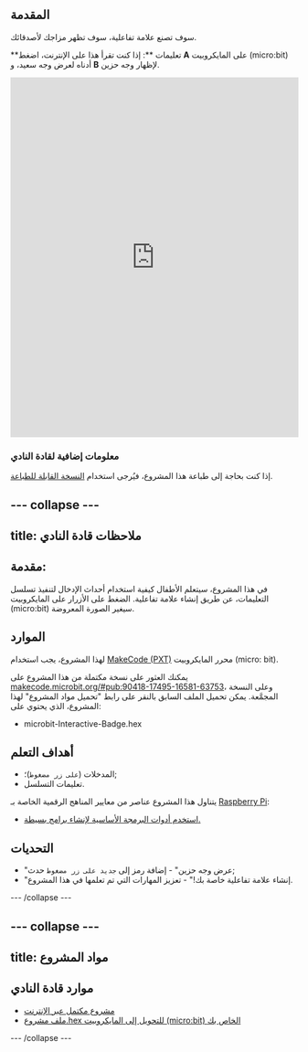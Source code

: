 ## المقدمة

سوف تصنع علامة تفاعلية، سوف تظهر مزاجك لأصدقائك.

**تعليمات **: إذا كنت تقرأ هذا على الإنترنت، اضغط **A** على المايكروبيت (micro:bit) أدناه لعرض وجه سعيد، و **B** لإظهار وجه حزين.

<div style="position:relative;height:0;padding-bottom:125%;overflow:hidden;"><iframe style="position:absolute;top:0;left:0;width:100%;height:100%;" src="https://makecode.microbit.org/---run?id=_M6yLfbemfPUv" allowfullscreen="allowfullscreen" sandbox="allow-popups allow-forms allow-scripts allow-same-origin" frameborder="0"></iframe></div>

### معلومات إضافية لقادة النادي

إذا كنت بحاجة إلى طباعة هذا المشروع، فيُرجى استخدام [النسخة القابلة للطباعة](https://projects.raspberrypi.org/en/projects/interactive-badge/print).

## \--- collapse \---

## title: ملاحظات قادة النادي

## مقدمة:

في هذا المشروع، سيتعلم الأطفال كيفية استخدام أحداث الإدخال لتنفيذ تسلسل التعليمات، عن طريق إنشاء علامة تفاعلية. الضغط على الأزرار على المايكروبيت (micro:bit) سيغير الصورة المعروضة.

## الموارد

لهذا المشروع، يجب استخدام [MakeCode (PXT)](http://jumpto.cc/pxt-new) محرر المايكروبيت (micro: bit).

يمكنك العثور على نسخة مكتملة من هذا المشروع على [makecode.microbit.org/#pub:90418-17495-16581-63753](https://makecode.microbit.org/#pub:90418-17495-16581-63753)، وعلى النسخة المجمَّعة. يمكن تحميل الملف السابق بالنقر على رابط "تحميل مواد المشروع" لهذا المشروع، الذي يحتوي على:

* microbit-Interactive-Badge.hex

## أهداف التعلم

* المدخلات (`على زر مضغوط`)؛;
* تعليمات التسلسل.

يتناول هذا المشروع عناصر من معايير المناهج الرقمية الخاصة بـ [Raspberry Pi](http://rpf.io/curriculum):

* [استخدم أدوات البرمجة الأساسية لإنشاء برامج بسيطة.](https://www.raspberrypi.org/curriculum/programming/creator)

## التحديات

* "عرض وجه حزين" - إضافة رمز إلى ` جديد على زر مضغوط ` حدث;
* "إنشاء علامة تفاعلية خاصة بك!" - تعزيز المهارات التي تم تعلمها في هذا المشروع.

\--- /collapse \---

## \--- collapse \---

## title: مواد المشروع

## موارد قادة النادي

* [مشروع مكتمل عبر الإنترنت](https://makecode.microbit.org/#pub:90418-17495-16581-63753)
* [ملف مشروع.hex للتحويل إلى المايكروبيت (micro:bit) الخاص بك](resources/microbit-Interactive-Badge.hex)

\--- /collapse \---